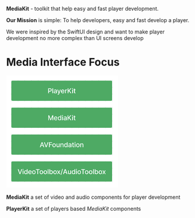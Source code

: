 **MediaKit** - toolkit that help easy and fast player development.

**Our Mission** is simple: To help developers, easy and fast develop a player.

We were inspired by the SwiftUI design and want to make player development no more complex than UI screens develop

# Media Interface Focus

<img src="Media Interface Focus.png" alt="drawing" width="300"/>

**MediaKit** a set of video and audio components for player development

**PlayerKit** a set of players based _MediaKit_ components
